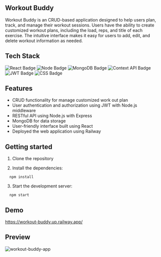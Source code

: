 ## Workout Buddy

Workout Buddy is an CRUD-based application designed to help users plan, track, and manage their workout sessions. Users have the ability to create customized workout plans, including the load, reps, and title of each exercise. The intuitive interface makes it easy for users to add, edit, and delete workout information as needed.

## Tech Stack

<img alt="React Badge" src="https://img.shields.io/badge/React-17.0.2-blue?logo=react">
<img alt="Node Badge" src="https://img.shields.io/badge/Node-16.14.0-green?logo=node.js">
<img alt="MongoDB Badge" src="https://img.shields.io/badge/MongoDB-5.1.1-green?logo=mongodb">
<img alt="Context API Badge" src="https://img.shields.io/badge/Context%20API-in%20use-brightgreen">
<img alt="JWT Badge" src="https://img.shields.io/badge/JWT-authentication-blueviolet">
<img alt="CSS Badge" src="https://img.shields.io/badge/CSS-in%20use-blue">

## Features

- CRUD functionality for manage customized work out plan
- User authentication and authorization using JWT with Node.js middleware
- RESTful API using Node.js with Express
- MongoDB for data storage
- User-friendly interface built using React
- Deployed the web application using Railway

## Getting started

1. Clone the repository

2. Install the dependencies:

```
  npm install
```

3. Start the development server:

```
  npm start
```

## Demo

https://workout-buddy.up.railway.app/

## Preview

![workout-buddy-app](https://user-images.githubusercontent.com/102700164/227445077-ca9cf7fa-4943-4825-a486-0815a1b1ec12.jpg)
